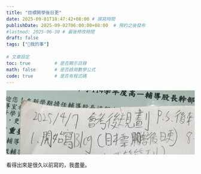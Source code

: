 ```yaml
---
title: "目標開學後日更"
date: 2025-09-01T18:47:42+08:00 # 撰寫時間
publishDate: 2025-09-02T06:00:00+08:00  # 預約之後發布
#lastmod: 2025-06-30 # 最後修改時間
draft: false
tags: ["🐧我的事"]

# 文章設定
toc: true         # 是否顯示目錄
math: false       # 是否啟用數學公式
code: true        # 是否有程式碼
---
```


![我四月時手寫的「會考後規劃」，第一項就是「寫 Blog（目標開學後日更）」](images/goal.jpg)

看得出來是很久以前寫的，我盡量。